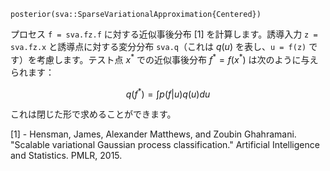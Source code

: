```
posterior(sva::SparseVariationalApproximation{Centered})
```

プロセス `f = sva.fz.f` に対する近似事後分布 [1] を計算します。誘導入力 `z = sva.fz.x` と誘導点に対する変分分布 `sva.q`（これは $q(u)$ を表し、`u = f(z)` です）を考慮します。テスト点 $x^*$ での近似事後分布 $f^* = f(x^*)$ は次のように与えられます：

$$
q(f^*) = \int p(f | u) q(u) du
$$

これは閉じた形で求めることができます。

[1] - Hensman, James, Alexander Matthews, and Zoubin Ghahramani. "Scalable variational Gaussian process classification." Artificial Intelligence and Statistics. PMLR, 2015.
